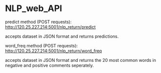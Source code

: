 # NLP_web_API


predict method (POST requests): http://120.25.227.214:5001/nlp_return/predict

accepts dataset in JSON format and returns predictions.


word_freq method (POST requests): http://120.25.227.214:5001/nlp_return/word_freq

accepts dataset in JSON format and returns the 20 most common words in negative and positive comments seperately.

